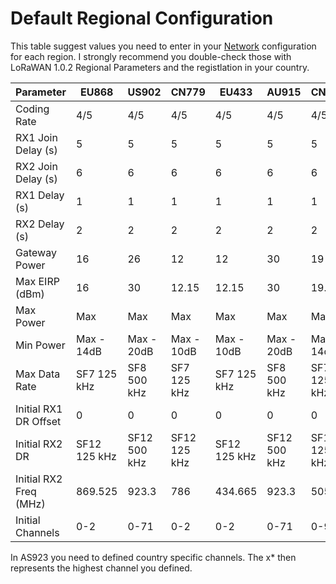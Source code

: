 # Default Regional Configuration
This table suggest values you need to enter in your
[Network](Infrastructure.md) configuration for each region. I strongly recommend you
double-check those with LoRaWAN 1.0.2 Regional Parameters and the registlation in your country.

Parameter              | EU868 | US902 | CN779 | EU433 | AU915 | CN470 | AS923 | KR920 | IN925
---------------------- | ----- | ----- | ----- | ----- | ----- | ----- | ----- | ----- | -----
Coding Rate            | 4/5   | 4/5   | 4/5   | 4/5   | 4/5   | 4/5   | 4/5   | 4/5   | 4/5   
RX1 Join Delay (s)     | 5     | 5     | 5     | 5     | 5     | 5     | 5     | 5     | 5     
RX2 Join Delay (s)     | 6     | 6     | 6     | 6     | 6     | 6     | 6     | 6     | 6     
RX1 Delay (s)          | 1     | 1     | 1     | 1     | 1     | 1     | 1     | 1     | 1     
RX2 Delay (s)          | 2     | 2     | 2     | 2     | 2     | 2     | 2     | 2     | 2     
Gateway Power          | 16    | 26    | 12    | 12    | 30    | 19    | 16    | 23    | 30
Max EIRP (dBm)         | 16    | 30    | 12.15 | 12.15 | 30    | 19.15 | 16    | 14    | 30
Max Power              | Max   | Max   | Max   | Max   | Max   | Max   | Max   | Max   | Max   
Min Power              | Max - 14dB   | Max - 20dB   | Max - 10dB   | Max - 10dB   | Max - 20dB   | Max - 14dB   | Max - 14dB   | Max - 14dB   | Max - 20dB
Max Data Rate          | SF7 125 kHz  | SF8 500 kHz  | SF7 125 kHz  | SF7 125 kHz  | SF8 500 kHz  | SF7 125 kHz  | SF7 125 kHz  | SF7 125 kHz  | SF7 125 kHz
Initial RX1 DR Offset  | 0     | 0     | 0     | 0     | 0     | 0     | 0     | 0     | 0     
Initial RX2 DR         | SF12 125 kHz | SF12 500 kHz | SF12 125 kHz | SF12 125 kHz | SF12 500 kHz | SF12 125 kHz | SF10 125KHz  | SF12 125 kHz | SF10 125 kHz
Initial RX2 Freq (MHz) | 869.525      | 923.3        | 786          | 434.665      | 923.3        | 505.3        | 923.2        | 921.90       | 866.550
Initial Channels       | 0-2   | 0-71 | 0-2   | 0-2   | 0-71   | 0-95  | 0-x*  | 0-3   | 0-3

In AS923 you need to defined country specific channels. The x* then represents the highest channel you defined.
